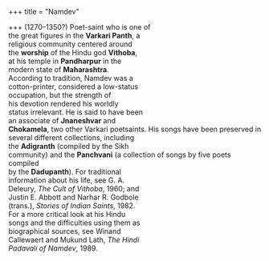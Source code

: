 +++
title = "Namdev"

+++
(1270–1350?) Poet-saint who is one of  
the great figures in the **Varkari Panth**, a  
religious community centered around  
the **worship** of the Hindu god **Vithoba**,  
at his temple in **Pandharpur** in the  
modern state of **Maharashtra**.  
According to tradition, Namdev was a  
cotton-printer, considered a low-status  
occupation, but the strength of  
his devotion rendered his worldly  
status irrelevant. He is said to have been  
an associate of **Jnaneshvar** and  
**Chokamela**, two other Varkari poetsaints. His songs have been preserved in  
several different collections, including  
the **Adigranth** (compiled by the Sikh  
community) and the **Panchvani** (a collection of songs by five poets compiled  
by the **Dadupanth**). For traditional  
information about his life, see G. A.  
Deleury, *The Cult of Vithoba*, 1960; and  
Justin E. Abbott and Narhar R. Godbole  
(trans.), *Stories of Indian Saints*, 1982.  
For a more critical look at his Hindu  
songs and the difficulties using them as  
biographical sources, see Winand  
Callewaert and Mukund Lath, *The Hindi*  
*Padavali of Namdev*, 1989.